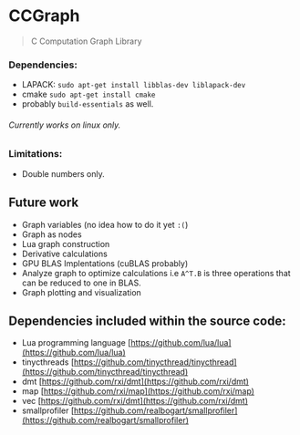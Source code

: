 CCGraph
===

> C Computation Graph Library

### Dependencies:

- LAPACK: `sudo apt-get install libblas-dev liblapack-dev`
- cmake `sudo apt-get install cmake`
- probably `build-essentials` as well.

###### Currently works on linux only.

### Limitations:
- Double numbers only.

## Future work
- Graph variables (no idea how to do it yet `:(`)
- Graph as nodes
- Lua graph construction
- Derivative calculations
- GPU BLAS Implentations (cuBLAS probably)
- Analyze graph to optimize calculations i.e `A^T.B` is three operations that can be reduced to one in BLAS.
- Graph plotting and visualization

## Dependencies included within the source code:
- Lua programming language [https://github.com/lua/lua](https://github.com/lua/lua)
- tinycthreads [https://github.com/tinycthread/tinycthread](https://github.com/tinycthread/tinycthread)
- dmt [https://github.com/rxi/dmt](https://github.com/rxi/dmt)
- map  [https://github.com/rxi/map](https://github.com/rxi/map)
- vec [https://github.com/rxi/dmt](https://github.com/rxi/dmt)
- smallprofiler [https://github.com/realbogart/smallprofiler](https://github.com/realbogart/smallprofiler)
